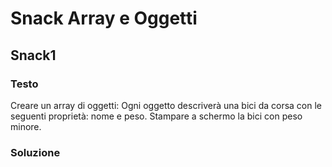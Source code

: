 # Snack Array e Oggetti

## Snack1

### Testo

Creare un array di oggetti:
Ogni oggetto descriverà una bici da corsa con le seguenti proprietà: nome e peso.
Stampare a schermo la bici con peso minore.

### Soluzione

